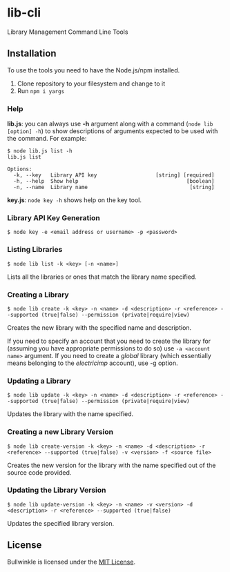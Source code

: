 # lib-cli 

Library Management Command Line Tools

## Installation

To use the tools you need to have the Node.js/npm installed.

1. Clone repository to your filesystem and change to it
1. Run ``npm i yargs``

### Help

**lib.js**: you can always use **-h** argument along with a command (`node lib [option] -h`) to show descriptions of
arguments expected to be used with the command. For example:

```
$ node lib.js list -h
lib.js list

Options:
  -k, --key   Library API key                   [string] [required]
  -h, --help  Show help                                   [boolean]
  -n, --name  Library name                                 [string]

```


**key.js**: `node key -h` shows help on the key tool.

### Library API Key Generation

```
$ node key -e <email address or username> -p <password>
```

### Listing Libraries

```
$ node lib list -k <key> [-n <name>] 
```

Lists all the libraries or ones that match the library name specified.


### Creating a Library

```
$ node lib create -k <key> -n <name> -d <description> -r <reference> --supported (true|false) --permission (private|require|view)
```

Creates the new library with the specified name and description.

If you need to specify an account that you need to create the library for 
(assuming you have appropriate permissions to do so) use ``-a <account name>`` argument. 
If you need to create a *global* library (which essentially means belonging to the *electricimp* account), 
use -g option.


### Updating a Library

```
$ node lib update -k <key> -n <name> -d <description> -r <reference> --supported (true|false) --permission (private|require|view)
```

Updates the library with the name specified.

### Creating a new Library Version

```
$ node lib create-version -k <key> -n <name> -d <description> -r <reference> --supported (true|false) -v <version> -f <source file> 
```

Creates the new version for the library with the name specified out of the source code provided.

### Updating the Library Version

```
$ node lib update-version -k <key> -n <name> -v <version> -d <description> -r <reference> --supported (true|false)  
```

Updates the specified library version.

## License

Bullwinkle is licensed under the [MIT License](./LICENSE).
